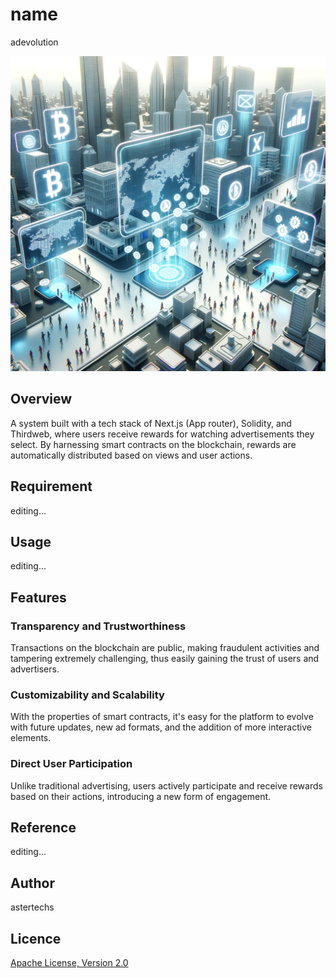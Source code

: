 # name
adevolution

<img src="https://github.com/astertechs-dev/adevolution/blob/main/public/images/adevolution.png" width="512px" alt="image">

## Overview
A system built with a tech stack of Next.js (App router), Solidity, and Thirdweb, 
where users receive rewards for watching advertisements they select.
By harnessing smart contracts on the blockchain, rewards are automatically distributed based on views and user actions.

## Requirement
editing...

## Usage
editing...

## Features
### Transparency and Trustworthiness
Transactions on the blockchain are public, making fraudulent activities and tampering extremely challenging, thus easily gaining the trust of users and advertisers. 

### Customizability and Scalability
With the properties of smart contracts, it's easy for the platform to evolve with future updates, new ad formats, and the addition of more interactive elements.

### Direct User Participation
Unlike traditional advertising, users actively participate and receive rewards based on their actions, introducing a new form of engagement.

## Reference
editing...

## Author
astertechs

## Licence
[Apache License, Version 2.0](https://www.apache.org/licenses/LICENSE-2.0)